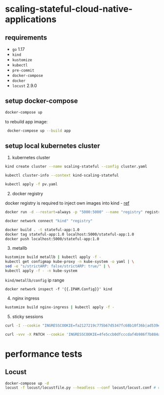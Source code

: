 # scaling-stateful-cloud-native-applications

## requirements

- `go` 1.17
- `kind`
- `kustomize`
- `kubectl`
- `pre-commit`
- `docker-compose`
- `docker`
- `locust` 2.9.0

## setup docker-compose

```zsh
docker-compose up
```

to rebuild app image:

```zsh
 docker-compose up --build app
```

## setup local kubernetes cluster

1. kubernetes cluster

```zsh
kind create cluster --name scaling-stateful --config cluster.yaml

kubectl cluster-info --context kind-scaling-stateful

kubectl apply -f pv.yaml
```

2. docker registry

docker registry is required to inject own images into kind - [ref](https://kind.sigs.k8s.io/docs/user/local-registry/)

```zsh
docker run -d --restart=always -p "5000:5000" --name "registry" registry:2

docker network connect "kind" "registry"
```


```zsh
docker build . -t stateful-app:1.0
docker tag stateful-app:1.0 localhost:5000/stateful-app:1.0
docker push localhost:5000/stateful-app:1.0
```

3. metallb

```zsh
kustomize build metallb | kubectl apply -f -
kubectl get configmap kube-proxy -n kube-system -o yaml | \
sed -e "s/strictARP: false/strictARP: true/" | \
kubectl apply -f - -n kube-system
```

`kind/metallb/config` ip range
```
docker network inspect -f '{{.IPAM.Config}}' kind
```

4. nginx ingress

```zsh
kustomize build nginx-ingress | kubectl apply -f -
```

5. sticky sessions

```zsh
curl -I --cookie "INGRESSCOOKIE=fa2127219c775b67d5347fc68b10f36b|ad539e4d8906dea703a59719eea04c4d;" -X GET localhost/notes/5

curl -vvv -X PATCH --cookie 'INGRESSCOOKIE=4fe5ccb0dfcccdaf4b986f7b884a65ed|ad539e4d8906dea703a59719eea04c4d;' localhost/carts/1 -d @../test.json
```

# performance tests

## Locust

```zsh
docker-compose up -d
locust -f locust/locustfile.py --headless --conf locust/locust.conf # or skip --headless and start tests from web ui - http://0.0.0.0:8089
```
